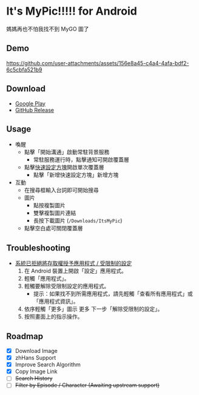 # It's MyPic!!!!! for Android
媽媽再也不怕我找不到 MyGO 圖了

## Demo
https://github.com/user-attachments/assets/156e8a45-c4a4-4afa-bdf2-6c5cbfa521b9

## Download
* [Google Play](https://play.google.com/store/apps/details?id=dev.nightfeather.its_mypic)
* [GitHub Release](https://github.com/NightFeather0615/Its-MyPic-Android/releases/latest)

## Usage
* 喚醒
  * 點擊「開始溝通」啟動常駐背景服務
    * 常駐服務運行時，點擊通知可開啟覆蓋層 
  * 點擊[快速設定方塊](https://support.google.com/android/answer/9083864)開啟單次覆蓋層
    * 點擊「新增快速設定方塊」新增方塊
* 互動
  * 在搜尋框輸入台詞即可開始搜尋
  * 圖片
    * 點按複製圖片
    * 雙擊複製圖片連結
    * 長按下載圖片 (`/Downloads/ItsMyPic`)
  * 點擊空白處可關閉覆蓋層

## Troubleshooting
* [系統已拒絕將存取權授予應用程式 / 受限制的設定](https://support.google.com/android/answer/12623953)
  1. 在 Android 裝置上開啟「設定」應用程式。
  2. 輕觸「應用程式」。
  3. 輕觸要解除受限制設定的應用程式。
     * 提示：如果找不到所需應用程式，請先輕觸「查看所有應用程式」或「應用程式資訊」。
  4. 依序輕觸「更多」圖示 更多 下一步「解除受限制的設定」。
  5. 按照畫面上的指示操作。

## Roadmap
* [x] Download Image
* [x] zhHans Support
* [x] Improve Search Algorithm
* [x] Copy Image Link
* [ ] ~~Search History~~
* [ ] ~~Filter by Episode / Character (Awaiting upstream support)~~
